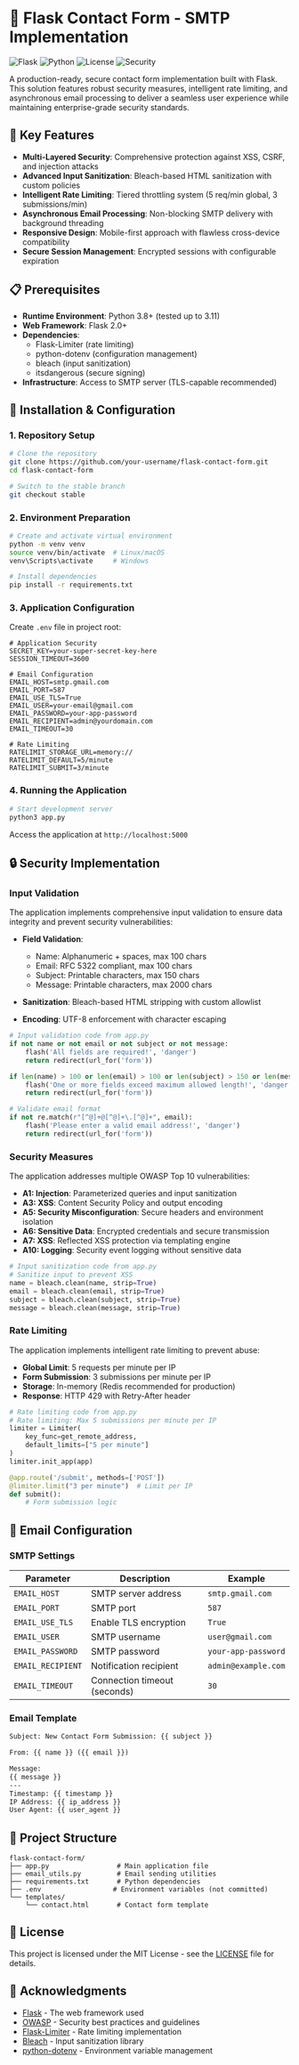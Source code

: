 

# 🚀 Flask Contact Form - SMTP Implementation 

![Flask](https://img.shields.io/badge/Flask-2.0+-blue.svg)
![Python](https://img.shields.io/badge/Python-3.8+-green.svg)
![License](https://img.shields.io/badge/License-MIT-yellow.svg)
![Security](https://img.shields.io/badge/Security-High-brightgreen.svg)

A production-ready, secure contact form implementation built with Flask. This solution features robust security measures, intelligent rate limiting, and asynchronous email processing to deliver a seamless user experience while maintaining enterprise-grade security standards.

## 🌟 Key Features

- **Multi-Layered Security**: Comprehensive protection against XSS, CSRF, and injection attacks
- **Advanced Input Sanitization**: Bleach-based HTML sanitization with custom policies
- **Intelligent Rate Limiting**: Tiered throttling system (5 req/min global, 3 submissions/min)
- **Asynchronous Email Processing**: Non-blocking SMTP delivery with background threading
- **Responsive Design**: Mobile-first approach with flawless cross-device compatibility
- **Secure Session Management**: Encrypted sessions with configurable expiration

## 📋 Prerequisites

- **Runtime Environment**: Python 3.8+ (tested up to 3.11)
- **Web Framework**: Flask 2.0+
- **Dependencies**:
  - Flask-Limiter (rate limiting)
  - python-dotenv (configuration management)
  - bleach (input sanitization)
  - itsdangerous (secure signing)
- **Infrastructure**: Access to SMTP server (TLS-capable recommended)

## 🚀 Installation & Configuration

### 1. Repository Setup

```bash
# Clone the repository
git clone https://github.com/your-username/flask-contact-form.git
cd flask-contact-form

# Switch to the stable branch
git checkout stable
```

### 2. Environment Preparation

```bash
# Create and activate virtual environment
python -m venv venv
source venv/bin/activate  # Linux/macOS
venv\Scripts\activate     # Windows

# Install dependencies
pip install -r requirements.txt
```

### 3. Application Configuration

Create `.env` file in project root:

```env
# Application Security
SECRET_KEY=your-super-secret-key-here
SESSION_TIMEOUT=3600

# Email Configuration
EMAIL_HOST=smtp.gmail.com
EMAIL_PORT=587
EMAIL_USE_TLS=True
EMAIL_USER=your-email@gmail.com
EMAIL_PASSWORD=your-app-password
EMAIL_RECIPIENT=admin@yourdomain.com
EMAIL_TIMEOUT=30

# Rate Limiting
RATELIMIT_STORAGE_URL=memory://
RATELIMIT_DEFAULT=5/minute
RATELIMIT_SUBMIT=3/minute
```

### 4. Running the Application

```bash
# Start development server
python3 app.py
```

Access the application at `http://localhost:5000`

## 🔒 Security Implementation

### Input Validation

The application implements comprehensive input validation to ensure data integrity and prevent security vulnerabilities:

- **Field Validation**:
  - Name: Alphanumeric + spaces, max 100 chars
  - Email: RFC 5322 compliant, max 100 chars
  - Subject: Printable characters, max 150 chars
  - Message: Printable characters, max 2000 chars

- **Sanitization**: Bleach-based HTML stripping with custom allowlist
- **Encoding**: UTF-8 enforcement with character escaping

```python
# Input validation code from app.py
if not name or not email or not subject or not message:
    flash('All fields are required!', 'danger')
    return redirect(url_for('form'))

if len(name) > 100 or len(email) > 100 or len(subject) > 150 or len(message) > 2000:
    flash('One or more fields exceed maximum allowed length!', 'danger')
    return redirect(url_for('form'))

# Validate email format
if not re.match(r"[^@]+@[^@]+\.[^@]+", email):
    flash('Please enter a valid email address!', 'danger')
    return redirect(url_for('form'))
```

### Security Measures

The application addresses multiple OWASP Top 10 vulnerabilities:

- **A1: Injection**: Parameterized queries and input sanitization
- **A3: XSS**: Content Security Policy and output encoding
- **A5: Security Misconfiguration**: Secure headers and environment isolation
- **A6: Sensitive Data**: Encrypted credentials and secure transmission
- **A7: XSS**: Reflected XSS protection via templating engine
- **A10: Logging**: Security event logging without sensitive data

```python
# Input sanitization code from app.py
# Sanitize input to prevent XSS
name = bleach.clean(name, strip=True)
email = bleach.clean(email, strip=True)
subject = bleach.clean(subject, strip=True)
message = bleach.clean(message, strip=True)
```

### Rate Limiting

The application implements intelligent rate limiting to prevent abuse:

- **Global Limit**: 5 requests per minute per IP
- **Form Submission**: 3 submissions per minute per IP
- **Storage**: In-memory (Redis recommended for production)
- **Response**: HTTP 429 with Retry-After header

```python
# Rate limiting code from app.py
# Rate limiting: Max 5 submissions per minute per IP
limiter = Limiter(
    key_func=get_remote_address,
    default_limits=["5 per minute"]
)
limiter.init_app(app)

@app.route('/submit', methods=['POST'])
@limiter.limit("3 per minute")  # Limit per IP
def submit():
    # Form submission logic
```

## 📧 Email Configuration

### SMTP Settings

| Parameter | Description | Example |
|-----------|-------------|---------|
| `EMAIL_HOST` | SMTP server address | `smtp.gmail.com` |
| `EMAIL_PORT` | SMTP port | `587` |
| `EMAIL_USE_TLS` | Enable TLS encryption | `True` |
| `EMAIL_USER` | SMTP username | `user@gmail.com` |
| `EMAIL_PASSWORD` | SMTP password | `your-app-password` |
| `EMAIL_RECIPIENT` | Notification recipient | `admin@example.com` |
| `EMAIL_TIMEOUT` | Connection timeout (seconds) | `30` |

### Email Template
```html
Subject: New Contact Form Submission: {{ subject }}

From: {{ name }} ({{ email }})

Message:
{{ message }}
---
Timestamp: {{ timestamp }}
IP Address: {{ ip_address }}
User Agent: {{ user_agent }}
```

## 📁 Project Structure

```
flask-contact-form/
├── app.py                 # Main application file
├── email_utils.py         # Email sending utilities
├── requirements.txt       # Python dependencies
├── .env                  # Environment variables (not committed)
└── templates/
    └── contact.html       # Contact form template
```

## 📄 License

This project is licensed under the MIT License - see the [LICENSE](https://github.com/iAryanbajaj/flask-contact-form-smtp/blob/main/%20LICENSE) file for details.

## 🙏 Acknowledgments

- [Flask](https://flask.palletsprojects.com/) - The web framework used
- [OWASP](https://owasp.org/) - Security best practices and guidelines
- [Flask-Limiter](https://flask-limiter.readthedocs.io/) - Rate limiting implementation
- [Bleach](https://bleach.readthedocs.io/) - Input sanitization library
- [python-dotenv](https://github.com/theskumar/python-dotenv) - Environment variable management
